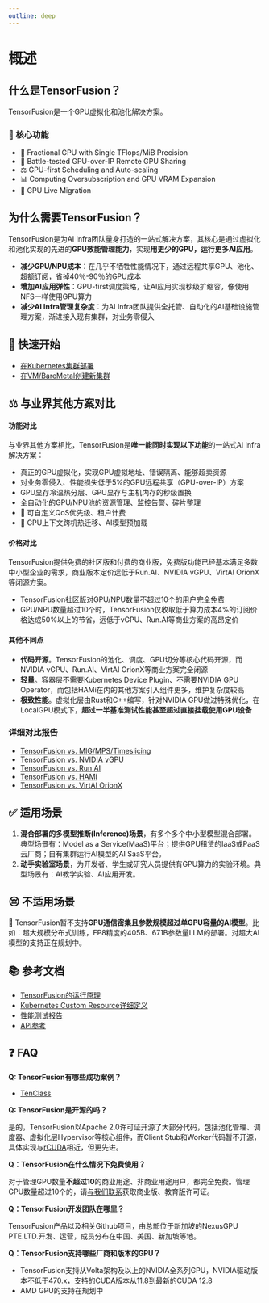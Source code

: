 ```yaml
---
outline: deep
---
```


# 概述

## 什么是TensorFusion？

TensorFusion是一个GPU虚拟化和池化解决方案。

### 🌟 核心功能

- 📐 Fractional GPU with Single TFlops/MiB Precision
- 🔄 Battle-tested GPU-over-IP Remote GPU Sharing
- ⚖️ GPU-first Scheduling and Auto-scaling
- 📊 Computing Oversubscription and GPU VRAM Expansion
- 🛫 GPU Live Migration

<!-- ## 🎬 演示 TODO -->

## 为什么需要TensorFusion？

TensorFusion是为AI Infra团队量身打造的一站式解决方案，其核心是通过虚拟化和池化实现的先进的**GPU效能管理能力**，实现**用更少的GPU，运行更多AI应用**。

- **减少GPU/NPU成本**：在几乎不牺牲性能情况下，通过远程共享GPU、池化、超额订阅，省掉40％-90％的GPU成本
- **增加AI应用弹性**：GPU-first调度策略，让AI应用实现秒级扩缩容，像使用NFS一样使用GPU算力
- **减少AI Infra管理复杂度**：为AI Infra团队提供全托管、自动化的AI基础设施管理方案，渐进接入现有集群，对业务零侵入

## 🚀 快速开始

- [在Kubernetes集群部署](/zh/guide/get-started.md)
- [在VM/BareMetal创建新集群](/zh/guide/onboard-from-scratch.md)

## ⚖️ 与业界其他方案对比

#### 功能对比

与业界其他方案相比，TensorFusion是**唯一能同时实现以下功能**的一站式AI Infra解决方案：
- 真正的GPU虚拟化，实现GPU虚拟地址、错误隔离、能够超卖资源
- 对业务零侵入、性能损失低于5%的GPU远程共享（GPU-over-IP）方案
- GPU显存冷温热分层、GPU显存与主机内存的秒级置换
- 全自动化的GPU/NPU池的资源管理、监控告警、碎片整理
- 🚧 可自定义QoS优先级、租户计费
- 🚧 GPU上下文跨机热迁移、AI模型预加载

#### 价格对比

TensorFusion提供免费的社区版和付费的商业版，免费版功能已经基本满足多数中小型企业的需求，商业版本定价远低于Run.AI、NVIDIA vGPU、VirtAI OrionX等闭源方案。

- TensorFusion社区版对GPU/NPU数量不超过10个的用户完全免费
- GPU/NPU数量超过10个时，TensorFusion仅收取低于算力成本4%的订阅价格达成50%以上的节省，远低于vGPU、Run.AI等商业方案的高昂定价

#### 其他不同点

- **代码开源**。TensorFusion的池化、调度、GPU切分等核心代码开源，而NVIDIA vGPU、Run.AI、VirtAI OrionX等商业方案完全闭源
- **轻量**。容器层不需要Kubernetes Device Plugin、不需要NVIDIA GPU Operator，而包括HAMi在内的其他方案引入组件更多，维护复杂度较高
- **极致性能**。虚拟化层由Rust和C++编写，针对NVIDIA GPU做过特殊优化，在LocalGPU模式下，**超过一半基准测试性能甚至超过直接挂载使用GPU设备**

<!-- TODO: Realtime Benchmark Link -->

### 详细对比报告

- [TensorFusion vs. MIG/MPS/Timeslicing](/zh/guide/compare-with.md)
- [TensorFusion vs. NVIDIA vGPU](/zh/guide/compare-with.md)
- [TensorFusion vs. Run.AI](/zh/guide/compare-with.md)
- [TensorFusion vs. HAMi](/zh/guide/compare-with.md)
- [TensorFusion vs. VirtAI OrionX](/zh/guide/compare-with.md)

## ✅ 适用场景

1. **混合部署的多模型推断(Inference)场景**，有多个多个中小型模型混合部署。典型场景有：Model as a Service(MaaS)平台；提供GPU租赁的IaaS或PaaS云厂商；自有集群运行AI模型的AI SaaS平台。
2. **动手实验室场景**，为开发者、学生或研究人员提供有GPU算力的实验环境。典型场景有：AI教学实验、AI应用开发。

## 😔 不适用场景

🚧 TensorFusion暂不支持**GPU通信密集且参数规模超过单GPU容量的AI模型**。比如：超大规模分布式训练，FP8精度的405B、671B参数量LLM的部署。对超大AI模型的支持正在规划中。

## 📚 参考文档

- [TensorFusion的运行原理](/zh/guide/architecture.md)
- [Kubernetes Custom Resource详细定义](/zh/reference/deployment-k8s.md)
- [性能测试报告](/zh/reference/deployment-k8s.md)
- [API参考](/zh/reference/api.md)

## ❓ FAQ

**Q: TensorFusion有哪些成功案例？**

<!-- - [ZOOM](https://zoom.com) -->
- [TenClass](https://tenclass.com)

**Q: TensorFusion是开源的吗？**

是的，TensorFusion以Apache 2.0许可证开源了大部分代码，包括池化管理、调度器、虚拟化层Hypervisor等核心组件，而Client Stub和Worker代码暂不开源，具体实现与[rCUDA](https://ieeexplore.ieee.org/document/5547126)相近，但更先进。

**Q：TensorFusion在什么情况下免费使用？**

对于管理GPU数量**不超过10**的商业用途、非商业用途用户，都完全免费。管理GPU数量超过10个的，请[与我们联系](mailto:support@tensor-fusion.com)获取商业版、教育版许可证。

**Q：TensorFusion开发团队在哪里？**

TensorFusion产品以及相关Github项目，由总部位于新加坡的NexusGPU PTE.LTD.开发、运营，成员分布在中国、美国、新加坡等地。

**Q：TensorFusion支持哪些厂商和版本的GPU？**

- TensorFusion支持从Volta架构及以上的NVIDIA全系列GPU，NVIDIA驱动版本不低于470.x，支持的CUDA版本从11.8到最新的CUDA 12.8
- AMD GPU的支持在规划中
